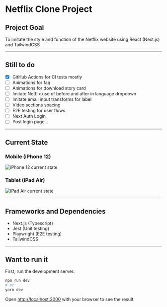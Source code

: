 # Netflix Clone Project

## Project Goal

To imitate the style and function of the Netflix website using React \(Next.js\) and TailwindCSS

---

## Still to do

- [x] GitHub Actions for CI tests mostly
- [ ] Animations for faq
- [ ] Animations for download story card
- [ ] Imitate Netflix use of before and after in language dropdown
- [ ] Imitate email input transforms for label
- [ ] Video sections spacing
- [ ] E2E testing for user flows
- [ ] Next Auth Login
- [ ] Post login page...

---
## Current State

### Mobile \(iPhone 12\)
![iPhone 12 current state](./screenshots/iPhone.gif)

### Tablet \(iPad Air\)
![iPad Air current state](./screenshots/iPad.gif)

---

## Frameworks and Dependencies

* Next.js \(Typescript\)
* Jest \(Unit testing\)
* Playwright \(E2E testing\)
* TailwindCSS
---

## Want to run it

First, run the development server:

```bash
npm run dev
# or
yarn dev
```

Open [http://localhost:3000](http://localhost:3000) with your browser to see the result.

